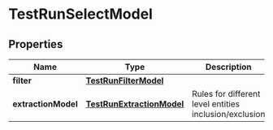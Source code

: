 
# TestRunSelectModel

## Properties
| Name | Type | Description | Notes |
| ------------ | ------------- | ------------- | ------------- |
| **filter** | [**TestRunFilterModel**](TestRunFilterModel.md) |  |  |
| **extractionModel** | [**TestRunExtractionModel**](TestRunExtractionModel.md) | Rules for different level entities inclusion/exclusion |  |



